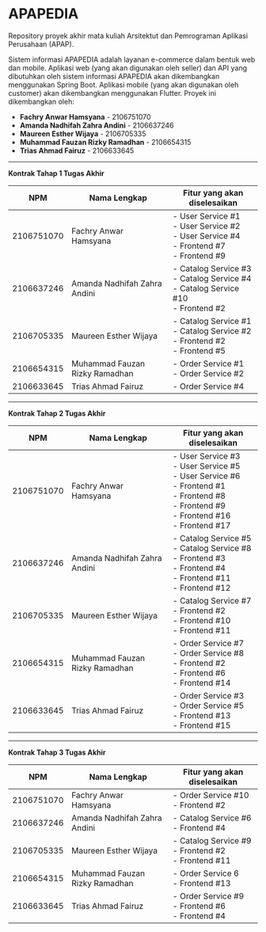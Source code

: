 # APAPEDIA
Repository proyek akhir mata kuliah Arsitektut dan Pemrograman Aplikasi Perusahaan (APAP).  

Sistem informasi APAPEDIA adalah layanan e-commerce dalam bentuk web dan mobile. Aplikasi web (yang akan digunakan oleh seller) dan API yang dibutuhkan oleh sistem informasi APAPEDIA akan dikembangkan menggunakan Spring Boot. Aplikasi mobile (yang akan digunakan oleh customer) akan dikembangkan menggunakan Flutter.
Proyek ini dikembangkan oleh:
* **Fachry Anwar Hamsyana** - 2106751070
* **Amanda Nadhifah Zahra Andini** - 2106637246
* **Maureen Esther Wijaya** - 2106705335
* **Muhammad Fauzan Rizky Ramadhan** - 2106654315
* **Trias Ahmad Fairuz** - 2106633645

---
**Kontrak Tahap 1 Tugas Akhir**

| NPM        | Nama Lengkap                   | Fitur yang akan diselesaikan                                                                      |
|------------|--------------------------------|---------------------------------------------------------------------------------------------------|
| 2106751070 | Fachry Anwar Hamsyana          | - User Service #1<br/>- User Service #2<br/>- User Service #4<br/>- Frontend #7<br/>- Frontend #9 |
| 2106637246 | Amanda Nadhifah Zahra Andini   | - Catalog Service #3<br/>- Catalog Service #4<br/>- Catalog Service #10<br/>- Frontend #2         |
| 2106705335 | Maureen Esther Wijaya          | - Catalog Service #1<br/>- Catalog Service #2<br/>- Frontend #2<br/>- Frontend #5                 |
| 2106654315 | Muhammad Fauzan Rizky Ramadhan | - Order Service #1<br/>- Order Service #2                                                         |
| 2106633645 | Trias Ahmad Fairuz             | - Order Service #4                                                                                |

---
**Kontrak Tahap 2 Tugas Akhir**

| NPM        | Nama Lengkap                   | Fitur yang akan diselesaikan                                                                                                                              |
|------------|--------------------------------|-----------------------------------------------------------------------------------------------------------------------------------------------------------|
| 2106751070 | Fachry Anwar Hamsyana          | - User Service #3<br/>- User Service #5<br/>- User Service #6<br/>- Frontend #1<br/>- Frontend #8<br/>- Frontend #9<br/>- Frontend #16<br/>- Frontend #17 |
| 2106637246 | Amanda Nadhifah Zahra Andini   | - Catalog Service #5<br/>- Catalog Service #8<br/>- Frontend #3<br/>- Frontend #4<br/>- Frontend #11<br/>- Frontend #12                                   |
| 2106705335 | Maureen Esther Wijaya          | - Catalog Service #7<br/>- Frontend #2<br/>- Frontend #10<br/>- Frontend #11                                                                              |
| 2106654315 | Muhammad Fauzan Rizky Ramadhan | - Order Service #7<br/>- Order Service #8<br/>- Frontend #2<br/>- Frontend #6<br/>- Frontend #14                                                          |
| 2106633645 | Trias Ahmad Fairuz             | - Order Service #3<br/>- Order Service #5<br/>- Frontend #13<br/>- Frontend #15                                                                           |

---
**Kontrak Tahap 3 Tugas Akhir**

| NPM        | Nama Lengkap                   | Fitur yang akan diselesaikan                              |
|------------|--------------------------------|-----------------------------------------------------------|
| 2106751070 | Fachry Anwar Hamsyana          | - Order Service #10<br/>- Frontend #2                     |
| 2106637246 | Amanda Nadhifah Zahra Andini   | - Catalog Service #6<br/>- Frontend #4                    |
| 2106705335 | Maureen Esther Wijaya          | - Catalog Service #9<br/>- Frontend #2<br/>- Frontend #11 |
| 2106654315 | Muhammad Fauzan Rizky Ramadhan | - Order Service 6<br/>- Frontend #13                      |
| 2106633645 | Trias Ahmad Fairuz             | - Order Service #9<br/>- Frontend #6<br/>- Frontend #4    |
